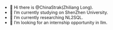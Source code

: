 - 👋 Hi there is @ChinaStrak(Zhiliang Long).
- 🔭 I’m currently studying on ShenZhen University.
- 🌱 I’m currently researching NL2SQL.
- 🤔 I’m looking for an internship opportunity in llm.
<!--
**ChinaStark/ChinaStark** is a ✨ _special_ ✨ repository because its `README.md` (this file) appears on your GitHub profile.

Here are some ideas to get you started:


- 🌱 I’m currently learning ...
- 👯 I’m looking to collaborate on ...
- 🤔 I’m looking for help with ...
- 💬 Ask me about ...
- 📫 How to reach me: ...
- 😄 Pronouns: ...
- ⚡ Fun fact: ...
-->
